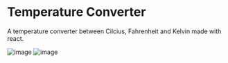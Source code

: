 # Temperature Converter

A temperature converter between Cilcius, Fahrenheit and Kelvin made with react.

![image](https://user-images.githubusercontent.com/67238559/224702040-fa198aad-924a-4098-a658-0ed72f44cf17.png)
![image](https://user-images.githubusercontent.com/67238559/224702065-448e9539-623f-4b47-8887-631d7ff7ec9d.png)
